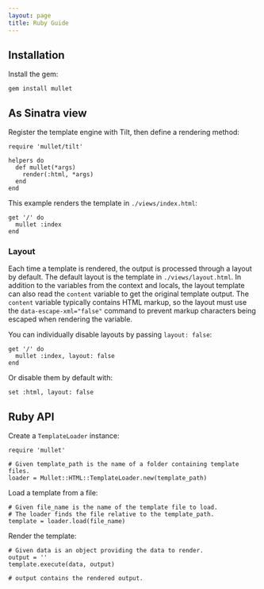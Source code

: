 ```yaml
---
layout: page
title: Ruby Guide
---
```


## Installation

Install the gem:

    gem install mullet


## As Sinatra view

Register the template engine with Tilt, then define a rendering method:

    require 'mullet/tilt'

    helpers do
      def mullet(*args)
        render(:html, *args)
      end
    end

This example renders the template in `./views/index.html`:

    get '/' do
      mullet :index
    end


### Layout

Each time a template is rendered, the output is processed through a layout by
default.  The default layout is the template in `./views/layout.html`.  In
addition to the variables from the context and locals, the layout template can
also read the `content` variable to get the original template output.  The
`content` variable typically contains HTML markup, so the layout must use the
`data-escape-xml="false"` command to prevent markup characters being escaped
when rendering the variable.

You can individually disable layouts by passing `layout: false`:

    get '/' do
      mullet :index, layout: false
    end

Or disable them by default with:

    set :html, layout: false


## Ruby API

Create a `TemplateLoader` instance:

    require 'mullet'

    # Given template_path is the name of a folder containing template files.
    loader = Mullet::HTML::TemplateLoader.new(template_path)

Load a template from a file:

    # Given file_name is the name of the template file to load.
    # The loader finds the file relative to the template_path.
    template = loader.load(file_name)

Render the template:

    # Given data is an object providing the data to render.
    output = ''
    template.execute(data, output)

    # output contains the rendered output.
